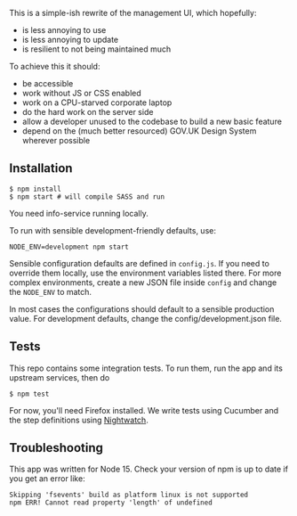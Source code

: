 This is a simple-ish rewrite of the management UI, which hopefully:
* is less annoying to use
* is less annoying to update
* is resilient to not being maintained much

To achieve this it should:
* be accessible
* work without JS or CSS enabled
* work on a CPU-starved corporate laptop
* do the hard work on the server side
* allow a developer unused to the codebase to build a new basic feature
* depend on the (much better resourced) GOV.UK Design System wherever possible

## Installation
```console
$ npm install
$ npm start # will compile SASS and run
```

You need info-service running locally.

To run with sensible development-friendly defaults, use:

```console
NODE_ENV=development npm start
```

Sensible configuration defaults are defined in `config.js`.
If you need to override them locally, use the environment variables listed there.
For more complex environments, create a new JSON file inside `config` and change
the `NODE_ENV` to match.

In most cases the configurations should default to a sensible production value.
For development defaults, change the config/development.json file.

## Tests

This repo contains some integration tests.
To run them, run the app and its upstream services, then do
```console
$ npm test
```

For now, you'll need Firefox installed.
We write tests using Cucumber and the step definitions using [Nightwatch](https://nightwatchjs.org/api/).

## Troubleshooting
This app was written for Node 15. Check your version of npm is up to date if you get an error like:
```
Skipping 'fsevents' build as platform linux is not supported
npm ERR! Cannot read property 'length' of undefined
```
